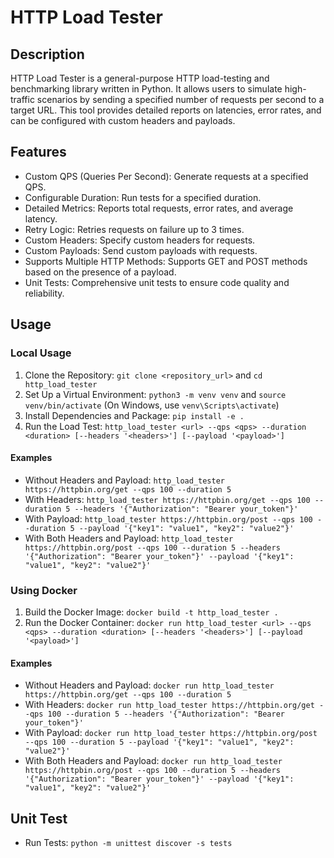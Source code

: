 # HTTP Load Tester

## Description

HTTP Load Tester is a general-purpose HTTP load-testing and benchmarking library written in Python. It allows users to simulate high-traffic scenarios by sending a specified number of requests per second to a target URL. This tool provides detailed reports on latencies, error rates, and can be configured with custom headers and payloads.

## Features

- Custom QPS (Queries Per Second): Generate requests at a specified QPS.
- Configurable Duration: Run tests for a specified duration.
- Detailed Metrics: Reports total requests, error rates, and average latency.
- Retry Logic: Retries requests on failure up to 3 times.
- Custom Headers: Specify custom headers for requests.
- Custom Payloads: Send custom payloads with requests.
- Supports Multiple HTTP Methods: Supports GET and POST methods based on the presence of a payload.
- Unit Tests: Comprehensive unit tests to ensure code quality and reliability.

## Usage

### Local Usage

1. Clone the Repository: `git clone <repository_url>` and `cd http_load_tester`
2. Set Up a Virtual Environment: `python3 -m venv venv` and `source venv/bin/activate` (On Windows, use `venv\Scripts\activate`)
3. Install Dependencies and Package: `pip install -e .`
4. Run the Load Test: `http_load_tester <url> --qps <qps> --duration <duration> [--headers '<headers>'] [--payload '<payload>']`

#### Examples

- Without Headers and Payload: `http_load_tester https://httpbin.org/get --qps 100 --duration 5`
- With Headers: `http_load_tester https://httpbin.org/get --qps 100 --duration 5 --headers '{"Authorization": "Bearer your_token"}'`
- With Payload: `http_load_tester https://httpbin.org/post --qps 100 --duration 5 --payload '{"key1": "value1", "key2": "value2"}'`
- With Both Headers and Payload: `http_load_tester https://httpbin.org/post --qps 100 --duration 5 --headers '{"Authorization": "Bearer your_token"}' --payload '{"key1": "value1", "key2": "value2"}'`

### Using Docker

1. Build the Docker Image: `docker build -t http_load_tester .`
2. Run the Docker Container: `docker run http_load_tester <url> --qps <qps> --duration <duration> [--headers '<headers>'] [--payload '<payload>']`

#### Examples

- Without Headers and Payload: `docker run http_load_tester https://httpbin.org/get --qps 100 --duration 5`
- With Headers: `docker run http_load_tester https://httpbin.org/get --qps 100 --duration 5 --headers '{"Authorization": "Bearer your_token"}'`
- With Payload: `docker run http_load_tester https://httpbin.org/post --qps 100 --duration 5 --payload '{"key1": "value1", "key2": "value2"}'`
- With Both Headers and Payload: `docker run http_load_tester https://httpbin.org/post --qps 100 --duration 5 --headers '{"Authorization": "Bearer your_token"}' --payload '{"key1": "value1", "key2": "value2"}'`

## Unit Test

- Run Tests: `python -m unittest discover -s tests`
